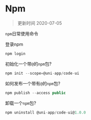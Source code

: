 # Npm
> 更新时间 2020-07-05

 `npm`日常使用命令

登录npm

 ```js
 npm login
 ```
 初始化一个带`@`的`npm`包?

  ```js
 npm init --scope=@uni-app/code-ui
 ```

  如何发布一个带有`@`的`npm`包?

  ```js
npm publish --access public
 ```

 卸载一个`npm`包?

 ```js
 npm uninstall @uni-app/code-ui@1.0.0
 ```


  